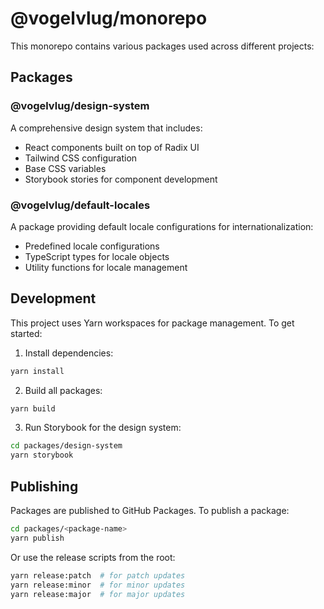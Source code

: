 # @vogelvlug/monorepo

This monorepo contains various packages used across different projects:

## Packages

### @vogelvlug/design-system

A comprehensive design system that includes:

- React components built on top of Radix UI
- Tailwind CSS configuration
- Base CSS variables
- Storybook stories for component development

### @vogelvlug/default-locales

A package providing default locale configurations for internationalization:

- Predefined locale configurations
- TypeScript types for locale objects
- Utility functions for locale management

## Development

This project uses Yarn workspaces for package management. To get started:

1. Install dependencies:

```bash
yarn install
```

2. Build all packages:

```bash
yarn build
```

3. Run Storybook for the design system:

```bash
cd packages/design-system
yarn storybook
```

## Publishing

Packages are published to GitHub Packages. To publish a package:

```bash
cd packages/<package-name>
yarn publish
```

Or use the release scripts from the root:

```bash
yarn release:patch  # for patch updates
yarn release:minor  # for minor updates
yarn release:major  # for major updates
```
